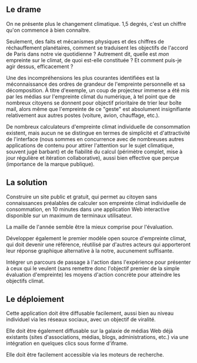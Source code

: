 ## Le drame

On ne présente plus le changement climatique. 1,5 degrés, c'est un chiffre qu'on commence à bien connaître. 

Seulement, des faits et mécanismes physiques et des chiffres de réchauffement planétaires, comment se traduisent les objectifs de l'accord de Paris dans notre vie quotidienne ? Autrement dit, quelle est *mon* empreinte sur le climat, de quoi est-elle constituée ? Et comment puis-je agir dessus, efficacement ?

Une des incompréhensions les plus courantes identifiées est la méconnaissance des ordres de grandeur de l'empreinte personnelle et sa décomposition. À titre d'exemple, un coup de projecteur immense a été mis par les médias sur l'empreinte climat du numérique, à tel point que de nombreux citoyens se donnent pour objectif prioritaire de trier leur boîte mail, alors même que l'empreinte de ce "geste" est absolument insignifiante relativement aux autres postes (voiture, avion, chauffage, etc.).

De nombreux calculateurs d'empreinte climat individuelle de consommation existent, mais aucun ne se distingue en termes de simplicité et d'attractivité de l'interface (nous sommes en concurrence avec de nombreuses autres applications de contenu pour attirer l'attention sur le sujet climatique, souvent jugé barbant) et de fiabilité du calcul (périmètre complet, mise à jour régulière et itération collaborative), aussi bien effective que perçue (importance de la marque publique).


## La solution

Construire un site public et gratuit, qui permet au citoyen sans connaissances préalables de calculer son empreinte climat individuelle de consommation, en 10 minutes dans une application Web interactive disponible sur un maximum de terminaux utilisateur. 

La maille de l'année semble être la mieux comprise pour l'évaluation.

Développer également le premier modèle open source d'empreinte climat, qui doit devenir une référence, réutilisé par d'autres acteurs qui apporteront leur réponse graphique alternative à la notre, aucunement suffisante. 

Intégrer un parcours de passage à l'action dans l'expérience pour présenter à ceux qui le veulent (sans remettre donc l'objectif premier de la simple évaluation d'empreinte) les moyens d'action concrète pour atteindre les objectifs climat. 

## Le déploiement

Cette application doit être diffusable facilement, aussi bien au niveau individuel via les réseaux sociaux, avec un objectif de viralité. 

Elle doit être également diffusable sur la galaxie de médias Web déjà existants (sites d'associations, médias, blogs, administrations, etc.) via une intégration en quelques clics sous forme d'iframe. 

Elle doit être facilement accessible via les moteurs de recherche. 
